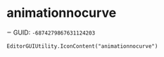 # animationnocurve
![](/img/animationnocurve.png)
GUID: `-6874279867631124203`
```
EditorGUIUtility.IconContent("animationnocurve")
```

